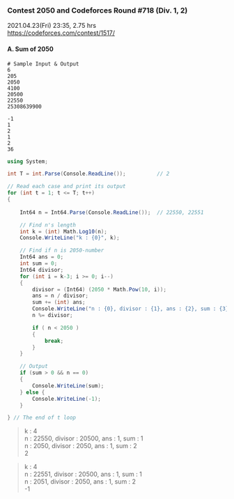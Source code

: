 ### Contest 2050 and Codeforces Round #718 (Div. 1, 2)

2021.04.23(Fri) 23:35, 2.75 hrs  
https://codeforces.com/contest/1517/


#### A. Sum of 2050

```
# Sample Input & Output
6
205
2050
4100
20500
22550
25308639900

-1
1
2
1
2
36
```

```cs
using System;
```

```cs
int T = int.Parse(Console.ReadLine());          // 2

// Read each case and print its output
for (int t = 1; t <= T; t++)
{
    
    Int64 n = Int64.Parse(Console.ReadLine());  // 22550, 22551

    // Find n's length
    int k = (int) Math.Log10(n);
    Console.WriteLine("k : {0}", k);                                                                // test

    // Find if n is 2050-number
    Int64 ans = 0;
    int sum = 0;
    Int64 divisor;
    for (int i = k-3; i >= 0; i--)
    {
        divisor = (Int64) (2050 * Math.Pow(10, i));
        ans = n / divisor;
        sum += (int) ans;
        Console.WriteLine("n : {0}, divisor : {1}, ans : {2}, sum : {3}", n, divisor, ans, sum);    // test
        n %= divisor;

        if ( n < 2050 )
        {
            break;
        }
    }

    // Output
    if (sum > 0 && n == 0)
    {
        Console.WriteLine(sum);
    } else {
        Console.WriteLine(-1);
    }

} // The end of t loop
```

> k : 4  
> n : 22550, divisor : 20500, ans : 1, sum : 1  
> n : 2050, divisor : 2050, ans : 1, sum : 2  
> 2

> k : 4  
> n : 22551, divisor : 20500, ans : 1, sum : 1  
> n : 2051, divisor : 2050, ans : 1, sum : 2  
> -1